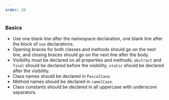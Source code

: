 ```yaml
---
order: 20
---
```


### Basics

* Use one blank line after the namespace declaration, one blank line after the block of `use` declarations.
* Opening braces for both classes and methods should go on the next line, and closing braces should go on the next line after the body.
* Visibility must be declared on all properties and methods; `abstract` and `final` should be declared before the visibility; `static` should be declared after the visibility.
* Class names should be declared in `PascalCase`.
* Method names should be declared in `camelCase`.
* Class constants should be declared in all uppercase with underscore separators.